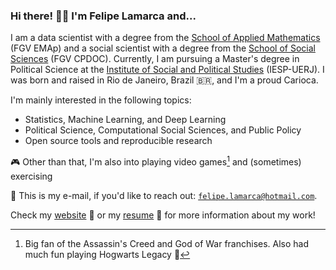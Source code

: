 ### Hi there! 👋🏼 I'm Felipe Lamarca and...

I am a data scientist with a degree from the [School of Applied Mathematics](https://emap.fgv.br/en) (FGV EMAp) and a social scientist with a degree from the [School of Social Sciences](https://cpdoc.fgv.br/en) (FGV CPDOC). Currently, I am pursuing a Master's degree in Political Science at the [Institute of Social and Political Studies](https://iesp.uerj.br/en/) (IESP-UERJ). I was born and raised in Rio de Janeiro, Brazil 🇧🇷, and I'm a proud Carioca.

I'm mainly interested in the following topics:

- Statistics, Machine Learning, and Deep Learning
- Political Science, Computational Social Sciences, and Public Policy
- Open source tools and reproducible research

🎮 Other than that, I'm also into playing video games[^1] and (sometimes) exercising

📧 This is my e-mail, if you'd like to reach out: <a href = "mailto:felipe.lamarca@hotmail.com" target="_blank">```felipe.lamarca@hotmail.com```</a>. 

Check my [website](https://felipelamarca.com) 🔗 or my [resume](https://drive.google.com/file/d/1dFBrI109flg6zSQHnFIxUd1DRfieCYAT/view?usp=sharing) 📄 for more information about my work! 

<!-- ### 📰 News -->

<!-- **August 06, 2024**  
I've been accepted into the [AI Safety Fundamentals: Governance](https://aisafetyfundamentals.com/governance/?utm_campaign=Send+email%3A+Application+decisions&utm_content=Accept+participant&utm_medium=email_action&utm_source=customer.io) course, offered by [BlueDot Impact](https://bluedot.org/). I look forward to deepening my understanding of AI Governance, connecting with others in the field, and contributing to impactful work in AI Safety. -->

<!-- **August 01, 2024**  
I've started a new role as a Teaching Assistant for Quantitative Methods II, under the supervision of [Professor Jairo Nicolau, PhD](https://cpdoc.fgv.br/equipe/jaironicolau). My goal is to help students from the Social Sciences to learn useful skills for industry, academia, and government, such as programming and statistics. -->

<!-- **June 18, 2024**  
The research project of my undergraduate thesis, titled _The determinants of electoral success in legislative elections in Brazil: an approach using Bayesian multilevel models_, was approved with full marks. I am deeply grateful to Professors [Jaqueline Zulini, PhD](https://cpdoc.fgv.br/equipe/jaquelinezulini) and [Luiz Max Carvalho, PhD](https://emap.fgv.br/en/professors/luiz-max-fagundes-de-carvalho) for their outstanding supervision. I'm excited to dive deep into this research! -->

<!-- **June 18, 2024**  
I have been accepted to participate in the [Summer Institute in Computational Social Sciences](https://sicss.io/2024/fgv-ecmi-brazil/), hosted by [FGV ECMI](https://ecmi.fgv.br/en), in July 2024. It's an intensive two-week program that offers training in CSS techniques useful for academia, industry, and government. -->

<!-- **June 11, 2024**  
I have been accepted to participate in the next edition of [ML4Good](https://www.ml4good.org/courses/brasil-july-2024), in São Paulo, Brazil, in July 2024. It's a ten-day bootcamp that promotes upskilling in Deep Learning and AI Safety topics. -->
 


<!-- <a href = "mailto:felipe.lamarca@hotmail.com" target="_blank"><img src="https://img.shields.io/badge/Microsoft_Outlook-0078D4?style=for-the-badge&logo=microsoft-outlook&logoColor=white" target="_blank"></a> <a href="https://www.linkedin.com/in/felipe-lamarca-893a541a1/" target="_blank"><img src="https://img.shields.io/badge/-LinkedIn-%230077B5?style=for-the-badge&logo=linkedin&logoColor=white" target="_blank"></a> -->


<!-- <div> -->
<!-- <img align="center" src="http://github-profile-summary-cards.vercel.app/api/cards/profile-details?username=felipelmc&theme=github_dark"/> -->
<!-- <br> -->
<!-- <br> -->
<!-- <img align="center" height="200em" src="https://github-profile-summary-cards.vercel.app/api/cards/stats?username=felipelmc&theme=github_dark"/> -->
<!-- <img align="center" height="180em" src="http://github-profile-summary-cards.vercel.app/api/cards/productive-time?username=felipelmc&theme=github_dark&utcOffset=8"> -->
<!-- <img align="center" height="200em" src="http://github-profile-summary-cards.vercel.app/api/cards/most-commit-language?username=felipelmc&theme=github_dark&exclude=scilab"/>
<!-- </div> -->

<!-- <br> -->
    
  
<!-- <div> -->
<!-- <a target="_blank"><img src="https://img.shields.io/badge/Python-3776AB?style=for-the-badge&logo=python&logoColor=white" target="_blank"></a> -->
<!-- <a target="_blank"><img src="https://img.shields.io/badge/R-276DC3?style=for-the-badge&logo=r&logoColor=white" target="_blank"></a> -->
<!-- <a target="_blank"><img src="https://img.shields.io/badge/MySQL-00000F?style=for-the-badge&logo=mysql&logoColor=white" target="_blank"></a> -->
<!-- <a target="_blank"><img src="https://img.shields.io/badge/MongoDB-4EA94B?style=for-the-badge&logo=mongodb&logoColor=white" target="_blank"></a> -->
<!-- <a target="_blank"><img src="https://img.shields.io/badge/Git-E34F26?style=for-the-badge&logo=git&logoColor=white" target="_blank"></a> -->
<!-- <a target="_blank"><img src="https://img.shields.io/badge/Linux-E34F26?style=for-the-badge&logo=linux&logoColor=black" target="_blank"></a> -->
<!-- </div> -->

[^1]: Big fan of the Assassin's Creed and God of War franchises. Also had much fun playing Hogwarts Legacy 🔮
